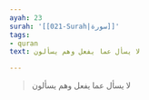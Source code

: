 ```yaml
---
ayah: 23
surah: '[[021-Surah|سورة]]'
tags:
- quran
text: لا يسأل عما يفعل وهم يسألون

---
```

> لا يسأل عما يفعل وهم يسألون
